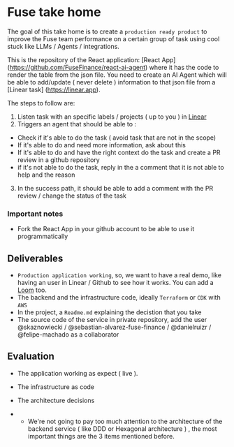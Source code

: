 # Fuse take home

The goal of this take home is to create a `production ready product` to improve the Fuse team performance on a certain group of task using cool stuck like LLMs / Agents / integrations.

This is the repository of the React application: [React App] (https://github.com/FuseFinance/react-ai-agent) where it has the code to render the table from the json file. You need to create an AI Agent which will be able to add/update ( never delete ) information to that json file from a [Linear task] (https://linear.app).

The steps to follow are:

1. Listen task with an specific labels / projects ( up to you ) in [Linear](https://linear.app)
2. Triggers an agent that should be able to :

- Check if it's able to do the task ( avoid task that are not in the scope)
- If it's able to do and need more information, ask about this
- If it's able to do and have the right context do the task and create a PR review in a github repository
- if it's not able to do the task, reply in the a comment that it is not able to help and the reason

3. In the success path, it should be able to add a comment with the PR review / change the status of the task

### Important notes

- Fork the React App in your github account to be able to use it programmatically

## Deliverables

- `Production application working`, so, we want to have a real demo, like having an user in Linear / Github to see how it works. You can add a [Loom](https://loom.com/)  too.
- The backend and the infrastructure code, ideally `Terraform` or `CDK` with `AWS`
- In the project, a `Readme.md` explaining the decistion that you take
- The source code of the service in private repository, add the user @skaznowiecki / @sebastian-alvarez-fuse-finance / @danielruizr / @felipe-machado as a collaborator

## Evaluation

- The application working as expect ( live ).
- The infrastructure as code
- The architecture decisions

- - We're not going to pay too much attention to the architecture of the backend service ( like DDD or Hexagonal architecture ) , the most important things are the 3 items mentioned before.
